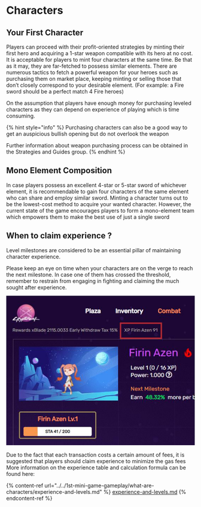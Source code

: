 # Characters

## Your First Character

Players can proceed with their profit-oriented strategies by minting their first hero and acquiring a 1-star weapon compatible with its hero at no cost. It is acceptable for players to mint four characters at the same time. Be that as it may, they are far-fetched to possess similar elements. There are numerous tactics to fetch a powerful weapon for your heroes such as purchasing them on market place, keeping minting or selling those that don’t closely correspond to your desirable element. (For example: a Fire sword should be a perfect match 4 Fire heroes)

On the assumption that players have enough money for purchasing leveled characters as they can depend on experience of playing which is time consuming.

{% hint style="info" %}
Purchasing characters can also be a good way to get an auspicious bullish opening but do not overlook the weapon

Further information about weapon purchasing process can be obtained in the Strategies and Guides group.
{% endhint %}

## Mono Element Composition

In case players possess an excellent 4-star or 5-star sword of whichever element, it is recommendable to gain four characters of the same element who can share and employ similar sword. Minting a character turns out to be the lowest-cost method to acquire your wanted character. However, the current state of the game encourages players to form a mono-element team which empowers them to make the best use of just a single sword

## When to claim experience ?

Level milestones are considered to be an essential pillar of maintaining character experience.

Please keep an eye on time when your characters are on the verge to reach the next milestone. In case one of them has crossed the threshold, remember to restrain from engaging in fighting and claiming the much sought after experience.

![](<../../.gitbook/assets/6 (1).jpg>)

Due to the fact that each transaction costs a certain amount of fees, it is suggested that players should claim experience to minimize the gas fees More information on the experience table and calculation formula can be found here:

{% content-ref url="../../1st-mini-game-gameplay/what-are-characters/experience-and-levels.md" %}
[experience-and-levels.md](../../1st-mini-game-gameplay/what-are-characters/experience-and-levels.md)
{% endcontent-ref %}
